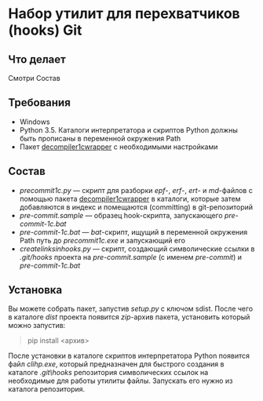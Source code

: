 Набор утилит для перехватчиков (hooks) Git
===

Что делает
---

Смотри Состав 

Требования
---

- Windows
- Python 3.5. Каталоги интерпретатора и скриптов Python должны быть прописаны в переменной окружения Path
- Пакет [decompiler1cwrapper][1] с необходимыми настройками

Состав
---

- *precommit1c.py* — скрипт для разборки *epf*-, *erf*-, *ert*- и *md*-файлов с помощью пакета 
[decompiler1cwrapper][1] в каталоги, которые затем добавляются в индекс и 
помещаются (committing) в git-репозиторий
- *pre-commit.sample* — образец hook-скрипта, запускающего *pre-commit-1c.bat*
- *pre-commit-1c.bat* — *bat*-скрипт, ищущий в переменной окружения Path путь до *precommit1c.exe* и запускающий его
- *createlinksinhooks.py* — скрипт, создающий символические ссылки в *.git/hooks* проекта на
*pre-commit.sample* (c именем *pre-commit*) и *pre-commit-1c.bat*

Установка
---

Вы можете собрать пакет, запустив *setup.py* с ключом sdist. После чего в каталоге *dist* проекта появится *zip*-архив
пакета, установить который можно запустив:

> pip install <архив>

После установки в каталоге скриптов интерпретатора Python появится файл *clihp.exe*, который предназначен для быстрого
создания в каталоге *.git\\hooks* репозитория символических ссылок на необходимые для работы утилиты файлы. Запускать
его нужно из каталога репозитория.

[1]: https://github.com/Cujoko/decompiler1cwrapper
